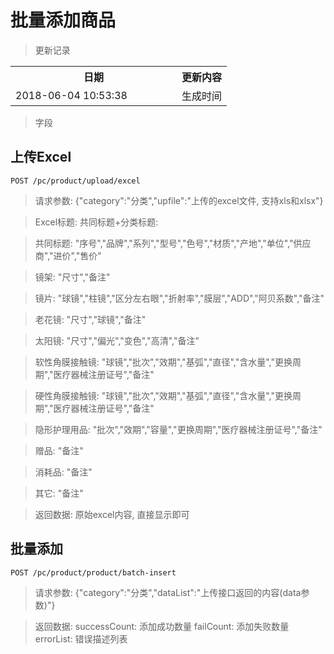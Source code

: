 # 批量添加商品

> 更新记录

<table>
    <tr>
        <th style="width:250px;">日期</th>
        <th>更新内容</th>
    </tr>
    <tr>
        <td>2018-06-04 10:53:38</td>
        <td>生成时间</td>
    </tr>
</table>

> 字段


## 上传Excel

```
POST /pc/product/upload/excel
```

> 请求参数: {"category":"分类","upfile":"上传的excel文件, 支持xls和xlsx"}

> Excel标题: 共同标题+分类标题:

> 共同标题: "序号","品牌","系列","型号","色号","材质","产地","单位","供应商","进价","售价"

> 镜架: "尺寸","备注"

> 镜片: "球镜","柱镜","区分左右眼","折射率","膜层","ADD","阿贝系数","备注"

> 老花镜: "尺寸","球镜","备注"

> 太阳镜: "尺寸","偏光","变色","高清","备注"

> 软性角膜接触镜: "球镜","批次","效期","基弧","直径","含水量","更换周期","医疗器械注册证号","备注"

> 硬性角膜接触镜: "球镜","批次","效期","基弧","直径","含水量","更换周期","医疗器械注册证号","备注"

> 隐形护理用品: "批次","效期","容量","更换周期","医疗器械注册证号","备注"

> 赠品: "备注"

> 消耗品: "备注"

> 其它: "备注"

> 返回数据: 原始excel内容, 直接显示即可

## 批量添加

```
POST /pc/product/product/batch-insert
```

> 请求参数: {"category":"分类","dataList":"上传接口返回的内容(data参数)"}

> 返回数据: successCount: 添加成功数量 failCount: 添加失败数量 errorList: 错误描述列表